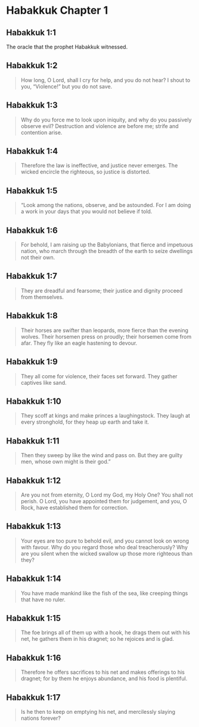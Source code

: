 # Habakkuk Chapter 1

## Habakkuk 1:1

The oracle that the prophet Habakkuk witnessed.

## Habakkuk 1:2

> How long, O Lord, shall I cry for help, and you do not hear?
> I shout to you, “Violence!” but you do not save.

## Habakkuk 1:3

> Why do you force me to look upon iniquity,
> and why do you passively observe evil?
> Destruction and violence are before me;
> strife and contention arise.

## Habakkuk 1:4

> Therefore the law is ineffective,
> and justice never emerges.
> The wicked encircle the righteous,
> so justice is distorted.

## Habakkuk 1:5

> “Look among the nations,
> observe, and be astounded.
> For I am doing a work in your days
> that you would not believe if told.

## Habakkuk 1:6

> For behold, I am raising up the Babylonians,
> that fierce and impetuous nation,
> who march through the breadth of the earth
> to seize dwellings not their own.

## Habakkuk 1:7

> They are dreadful and fearsome;
> their justice and dignity proceed from themselves.

## Habakkuk 1:8

> Their horses are swifter than leopards,
> more fierce than the evening wolves.
> Their horsemen press on proudly;
> their horsemen come from afar.
> They fly like an eagle hastening to devour.

## Habakkuk 1:9

> They all come for violence,
> their faces set forward.
> They gather captives like sand.

## Habakkuk 1:10

> They scoff at kings
> and make princes a laughingstock.
> They laugh at every stronghold,
> for they heap up earth and take it.

## Habakkuk 1:11

> Then they sweep by like the wind and pass on.
> But they are guilty men,
> whose own might is their god.”

## Habakkuk 1:12

> Are you not from eternity,
> O Lord my God, my Holy One?
> You shall not perish.
> O Lord, you have appointed them for judgement,
> and you, O Rock, have established them for correction.

## Habakkuk 1:13

> Your eyes are too pure to behold evil,
> and you cannot look on wrong with favour.
> Why do you regard those who deal treacherously?
> Why are you silent when the wicked swallow up
> those more righteous than they?

## Habakkuk 1:14

> You have made mankind like the fish of the sea,
> like creeping things that have no ruler.

## Habakkuk 1:15

> The foe brings all of them up with a hook,
> he drags them out with his net,
> he gathers them in his dragnet;
> so he rejoices and is glad.

## Habakkuk 1:16

> Therefore he offers sacrifices to his net
> and makes offerings to his dragnet;
> for by them he enjoys abundance,
> and his food is plentiful.

## Habakkuk 1:17

> Is he then to keep on emptying his net,
> and mercilessly slaying nations forever?
